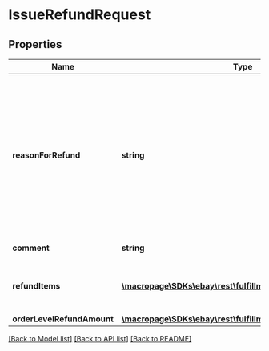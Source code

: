 # IssueRefundRequest

## Properties
Name | Type | Description | Notes
------------ | ------------- | ------------- | -------------
**reasonForRefund** | **string** | The enumeration value passed into this field indicates the reason for the refund. One of the defined enumeration values in the ReasonForRefundEnum type must be used. This field is required, and it is highly recommended that sellers use the correct refund reason, especially in the case of a buyer-requested cancellation or &#39;buyer remorse&#39; return to indicate that there was nothing wrong with the item(s) or with the shipment of the order. Note: If issuing refunds for more than one order line item, keep in mind that the refund reason must be the same for each of the order line items. If the refund reason is different for one or more order line items in an order, the seller would need to make separate issueRefund calls, one for each refund reason. For implementation help, refer to &lt;a href&#x3D;&#39;https://developer.ebay.com/devzone/rest/api-ref/fulfillment/types/ReasonForRefundEnum.html&#39;&gt;eBay API documentation&lt;/a&gt; | [optional] 
**comment** | **string** | This free-text field allows the seller to clarify why the refund is being issued to the buyer. Max Length: 1000 | [optional] 
**refundItems** | [**\macropage\SDKs\ebay\rest\fulfillment\Model\RefundItem[]**](RefundItem.md) | The refundItems array is only required if the seller is issuing a refund for one or more individual order line items in a multiple line item order. Otherwise, the seller just uses the orderLevelRefundAmount container to specify the amount of the refund for the entire order. | [optional] 
**orderLevelRefundAmount** | [**\macropage\SDKs\ebay\rest\fulfillment\Model\SimpleAmount**](SimpleAmount.md) |  | [optional] 

[[Back to Model list]](../README.md#documentation-for-models) [[Back to API list]](../README.md#documentation-for-api-endpoints) [[Back to README]](../README.md)


